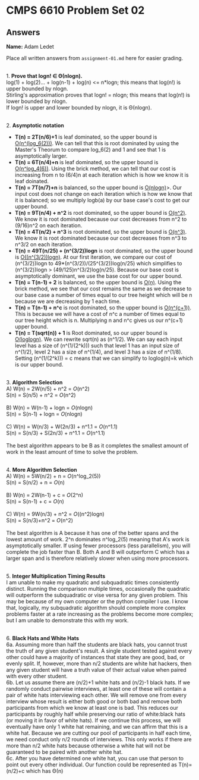  # CMPS 6610 Problem Set 02
## Answers

**Name:** Adam Ledet


Place all written answers from `assignment-01.md` here for easier grading.

<br>1. **Prove that logn! ∈ Θ(nlogn).**<br>
log(1) + log(2)... + log(n-1) + log(n) <= n*logn; this means that log(n!) is upper bounded by nlogn.<br>
Stirling's approximation proves that logn! = nlogn; this means that log(n!) is lower bounded by nlogn.<br>
If logn! is upper and lower bounded by nlogn, it is Θ(nlogn).<br>

<br>2. **Asymptotic notation**<br>
* **T(n) = 2T(n/6)+1** is leaf dominated, so the upper bound is <u>O(n^(log_6(2)))</u>. We can tell that this is root dominated by using the Master's Theorum to compare log_6(2) and 1 and see that 1 is asymptotically larger.
* **T(n) = 6T(n/4)+n** is leaf dominated, so the upper bound is <u>O(n^log_4(6))</u>. Using the brick method, we can tell that our cost is increasing from n to (6/4)n at each iteration which is how we know it is leaf doinated.
* **T(n) = 7T(n/7)+n** is balanced, so the upper bound is <u>O(nlogn)</u>>. Our input cost does not change on each iteration which is how we know that it is balanced; so we multiply logb(a) by our base case's cost to get our upper bound.
* **T(n) = 9T(n/4) + n^2** is root dominated, so the upper bound is <u>O(n^2)</u>. We know it is root dominated because our cost decreases from n^2 to (9/16)n^2 on each iteration.
* **T(n) = 4T(n/2) + n^3** is root dominated, so the upper bound is <u>O(n^3)</u>. We know it is root dominated because our cost decreases from n^3 to n^3/2 on each iteration.
* **T(n) = 49T(n/25) + (n^(3/2))logn** is root dominated, so the upper bound is <u>O((n^(3/2))logn)</u>. At our first iteration, we compare our cost of (n^(3/2))logn to 49*(n^(3/2))/(25^(3/2))log(n/25) which simplifies to (n^(3/2))logn > (49/125)n^(3/2)log(n/25). Because our base cost is asymptotically dominant, we use the base cost for our upper bound.
* **T(n) = T(n-1) + 2** is balanced, so the upper bound is <u>O(n)</u>. Using the brick method, we see that our cost remains the same as we decrease to our base case a number of times equal to our tree height which will be n because we are decreasing by 1 each time.
* **T(n) = T(n-1) + n^c** is root dominated, so the upper bound is <u>O(n^(c+1))</u>. This is because we will have a cost of n^c a number of times equal to our tree height which is n. Multiplying n and n^c gives us our n^(c+1) upper bound.
* **T(n) = T(sqrt(n)) + 1** is Root dominated, so our upper bound is <u>O(loglogn)</u>. We can rewrite sqrt(n) as (n^1/2). We can say each input level has a size of (n^(1/(2^k))) such that level 1 has an input size of n^(1/2), level 2 has a size of n^(1/4), and level 3 has a size of n^(1/8). Setting (n^(1/(2^k))) = c means that we can simplify to loglog(n)=k which is our upper bound.

<br>3. **Algorithm Selection**<br>
A)  W(n) = 2W(n/5) + n^2 = *O*(n^2)<br>
    S(n) = S(n/5) + n^2 = *O*(n^2)<br><br>
B)  W(n) = W(n-1) + logn = *O*(nlogn)<br>
    S(n) = S(n-1) + logn = *O*(nlogn)<br><br>
C)  W(n) = W(n/3) + W(2n/3) + n^1.1 = *O*(n^1.1)<br>
    S(n) = S(n/3) + S(2n/3) + n^1.1 = *O*(n^1.1)<br><br>
The best algorithm appears to be B as it completes the smallest amount of work in the least amount of time to solve the problem. 

<br>4. **More Algorithm Selection**<br>
A)  W(n) = 5W(n/2) + n = *O*(n^log_2(5))<br>
    S(n) = S(n/2) + n = *O*(n)<br><br>
B)  W(n) = 2W(n-1) + c = *O*(2^n)<br>
    S(n) = S(n-1) + c = *O*(n)<br><br>
C)  W(n) = 9W(n/3) + n^2 = *O*((n^2)logn)<br>
    S(n) = S(n/3)+n^2 = *O*(n^2)<br><br>
The best algorithm is A because it has one of the better spans and the lowest amount of work. 2^n dominates n^log_2(5) meaning that A's work is asymptotically smaller. If using fewer processors (less parallelism), you will complete the job faster than B. Both A and B will outperform C which has a larger span and is therefore relatively slower when using more processors.
 
<br>5. **Integer Multiplication Timing Results**<br>
I am unable to make my quadratic and subquadratic times consistently distinct. Running the comparison multiple times, occasionally the quadratic will outperform the subquadratic or vise versa for any given problem. This may be because of my own computer or the python compiler I use. I know that, logically, my subquadratic algorithm should complete more complex problems faster at a rate increasing as the problems become more complex; but I am unable to demonstrate this with my work.

<br>6. **Black Hats and White Hats**
<br>6a. Assuming more than half the students are black hats, you cannot trust the truth of any given student's result. A single student tested against every other could have a majority of instances that state they are good, bad, or evenly split. If, however, more than n/2 students are white hat hackers, then any given student will have a truth value of their actual value when paired with every other student.
<br>6b. Let us assume there are (n/2)+1 white hats and (n/2)-1 black hats. If we randomly conduct pairwise interviews, at least one of these will contain a pair of white hats interviewing each other. We will remove one from every interview whose result is either both good or both bad and remove both participants from which we know at least one is bad. This reduces our participants by roughly half while preserving our ratio of white:black hats (or moving it in favor of white hats). If we continue this process, we will eventually have only 1 white hat remaining, and we can affirm that this is a white hat. Because we are cutting our pool of participants in half each time, we need conduct only n/2 rounds of interviews. This only works if there are more than n/2 white hats because otherwise a white hat will not be guaranteed to be paired with another white hat.
<br>6c. After you have determined one white hat, you can use that person to point out every other individual. Our function could be represented as T(n)=(n/2)+c which has Θ(n)